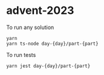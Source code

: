 # advent-2023

To run any solution
```
yarn
yarn ts-node day-{day}/part-{part}
```

To run tests

```
yarn jest day-{day}/part-{part}
```